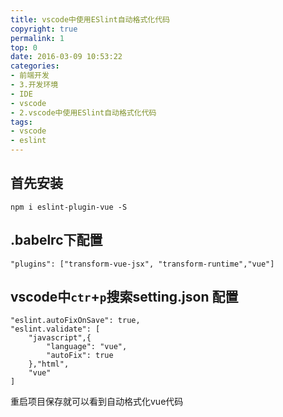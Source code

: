 ```yaml
---
title: vscode中使用ESlint自动格式化代码
copyright: true
permalink: 1
top: 0
date: 2016-03-09 10:53:22
categories:
- 前端开发
- 3.开发环境
- IDE
- vscode
- 2.vscode中使用ESlint自动格式化代码
tags:
- vscode
- eslint
---
```

## 首先安装
```
npm i eslint-plugin-vue -S
```
## .babelrc下配置
```
"plugins": ["transform-vue-jsx", "transform-runtime","vue"]
```
## vscode中`ctr`+`p`搜索setting.json 配置
```
"eslint.autoFixOnSave": true,
"eslint.validate": [
    "javascript",{
        "language": "vue",
        "autoFix": true
    },"html",
    "vue"
]
```

重启项目保存就可以看到自动格式化vue代码